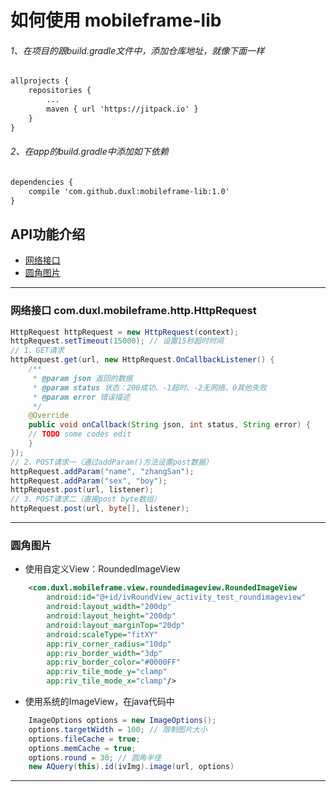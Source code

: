 # 如何使用 mobileframe-lib
###### 1、在项目的跟build.gradle文件中，添加仓库地址，就像下面一样
```xml
allprojects {  
	repositories {  
		...  
		maven { url 'https://jitpack.io' }  
	}  
}
```

###### 2、在app的build.gradle中添加如下依赖
```xml
dependencies {  
	compile 'com.github.duxl:mobileframe-lib:1.0'  
}
```

## API功能介绍
* [网络接口](#网络接口)
* [圆角图片](#圆角图片)

***

### 网络接口 com.duxl.mobileframe.http.HttpRequest	
```java
HttpRequest httpRequest = new HttpRequest(context);
httpRequest.setTimeout(15000); // 设置15秒超时时间
// 1、GET请求
httpRequest.get(url, new HttpRequest.OnCallbackListener() {
    /**
     * @param json 返回的数据
     * @param status 状态：200成功、-1超时、-2无网络、0其他失败
     * @param error 错误描述
     */
    @Override
    public void onCallback(String json, int status, String error) {
	// TODO some codes edit
    }
});
// 2、POST请求一（通过addParam()方法设置post数据）
httpRequest.addParam("name", "zhangSan");
httpRequest.addParam("sex", "boy");
httpRequest.post(url, listener);
// 3、POST请求二（直接post byte数组）
httpRequest.post(url, byte[], listener);
```

***

### 圆角图片
* 使用自定义View：RoundedImageView
```xml
	<com.duxl.mobileframe.view.roundedimageview.RoundedImageView
		android:id="@+id/ivRoundView_activity_test_roundimageview"
		android:layout_width="200dp"
		android:layout_height="200dp"
		android:layout_marginTop="20dp"
		android:scaleType="fitXY"
		app:riv_corner_radius="10dp"
		app:riv_border_width="3dp"
		app:riv_border_color="#0000FF"
		app:riv_tile_mode_y="clamp"
		app:riv_tile_mode_x="clamp"/>
```
* 使用系统的ImageView，在java代码中
```java
	ImageOptions options = new ImageOptions();
	options.targetWidth = 100; // 限制图片大小
	options.fileCache = true;
	options.memCache = true;
	options.round = 30; // 圆角半径
	new AQuery(this).id(ivImg).image(url, options)
```
	
***	
	
	
	

